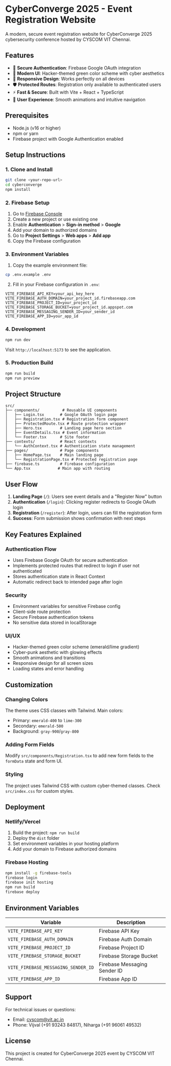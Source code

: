 # CyberConverge 2025 - Event Registration Website

A modern, secure event registration website for CyberConverge 2025 cybersecurity conference hosted by CYSCOM VIT Chennai.

## Features

- 🔐 **Secure Authentication**: Firebase Google OAuth integration
- 🎨 **Modern UI**: Hacker-themed green color scheme with cyber aesthetics
- 📱 **Responsive Design**: Works perfectly on all devices
- 🛡️ **Protected Routes**: Registration only available to authenticated users
- ⚡ **Fast & Secure**: Built with Vite + React + TypeScript
- 🎯 **User Experience**: Smooth animations and intuitive navigation

## Prerequisites

- Node.js (v16 or higher)
- npm or yarn
- Firebase project with Google Authentication enabled

## Setup Instructions

### 1. Clone and Install

```bash
git clone <your-repo-url>
cd cyberconverge
npm install
```

### 2. Firebase Setup

1. Go to [Firebase Console](https://console.firebase.google.com/)
2. Create a new project or use existing one
3. Enable **Authentication** > **Sign-in method** > **Google**
4. Add your domain to authorized domains
5. Go to **Project Settings** > **Web apps** > **Add app**
6. Copy the Firebase configuration

### 3. Environment Variables

1. Copy the example environment file:
```bash
cp .env.example .env
```

2. Fill in your Firebase configuration in `.env`:
```env
VITE_FIREBASE_API_KEY=your_api_key_here
VITE_FIREBASE_AUTH_DOMAIN=your_project_id.firebaseapp.com
VITE_FIREBASE_PROJECT_ID=your_project_id
VITE_FIREBASE_STORAGE_BUCKET=your_project_id.appspot.com
VITE_FIREBASE_MESSAGING_SENDER_ID=your_sender_id
VITE_FIREBASE_APP_ID=your_app_id
```

### 4. Development

```bash
npm run dev
```

Visit `http://localhost:5173` to see the application.

### 5. Production Build

```bash
npm run build
npm run preview
```

## Project Structure

```
src/
├── components/          # Reusable UI components
│   ├── Login.tsx       # Google OAuth login page
│   ├── Registration.tsx # Registration form component
│   ├── ProtectedRoute.tsx # Route protection wrapper
│   ├── Hero.tsx        # Landing page hero section
│   ├── EventDetails.tsx # Event information
│   └── Footer.tsx      # Site footer
├── contexts/           # React contexts
│   └── AuthContext.tsx # Authentication state management
├── pages/              # Page components
│   ├── HomePage.tsx    # Main landing page
│   └── RegistrationPage.tsx # Protected registration page
├── firebase.ts         # Firebase configuration
└── App.tsx            # Main app with routing
```

## User Flow

1. **Landing Page** (`/`): Users see event details and a "Register Now" button
2. **Authentication** (`/login`): Clicking register redirects to Google OAuth login
3. **Registration** (`/register`): After login, users can fill the registration form
4. **Success**: Form submission shows confirmation with next steps

## Key Features Explained

### Authentication Flow
- Uses Firebase Google OAuth for secure authentication
- Implements protected routes that redirect to login if user not authenticated
- Stores authentication state in React Context
- Automatic redirect back to intended page after login

### Security
- Environment variables for sensitive Firebase config
- Client-side route protection
- Secure Firebase authentication tokens
- No sensitive data stored in localStorage

### UI/UX
- Hacker-themed green color scheme (emerald/lime gradient)
- Cyber-punk aesthetic with glowing effects
- Smooth animations and transitions
- Responsive design for all screen sizes
- Loading states and error handling

## Customization

### Changing Colors
The theme uses CSS classes with Tailwind. Main colors:
- Primary: `emerald-400` to `lime-300`
- Secondary: `emerald-500`
- Background: `gray-900`/`gray-800`

### Adding Form Fields
Modify `src/components/Registration.tsx` to add new form fields to the `formData` state and form UI.

### Styling
The project uses Tailwind CSS with custom cyber-themed classes. Check `src/index.css` for custom styles.

## Deployment

### Netlify/Vercel
1. Build the project: `npm run build`
2. Deploy the `dist` folder
3. Set environment variables in your hosting platform
4. Add your domain to Firebase authorized domains

### Firebase Hosting
```bash
npm install -g firebase-tools
firebase login
firebase init hosting
npm run build
firebase deploy
```

## Environment Variables

| Variable | Description |
|----------|-------------|
| `VITE_FIREBASE_API_KEY` | Firebase API Key |
| `VITE_FIREBASE_AUTH_DOMAIN` | Firebase Auth Domain |
| `VITE_FIREBASE_PROJECT_ID` | Firebase Project ID |
| `VITE_FIREBASE_STORAGE_BUCKET` | Firebase Storage Bucket |
| `VITE_FIREBASE_MESSAGING_SENDER_ID` | Firebase Messaging Sender ID |
| `VITE_FIREBASE_APP_ID` | Firebase App ID |

## Support

For technical issues or questions:
- Email: cyscom@vit.ac.in
- Phone: Vijval (+91 93243 84817), Niharga (+91 96061 49532)

## License

This project is created for CyberConverge 2025 event by CYSCOM VIT Chennai.
